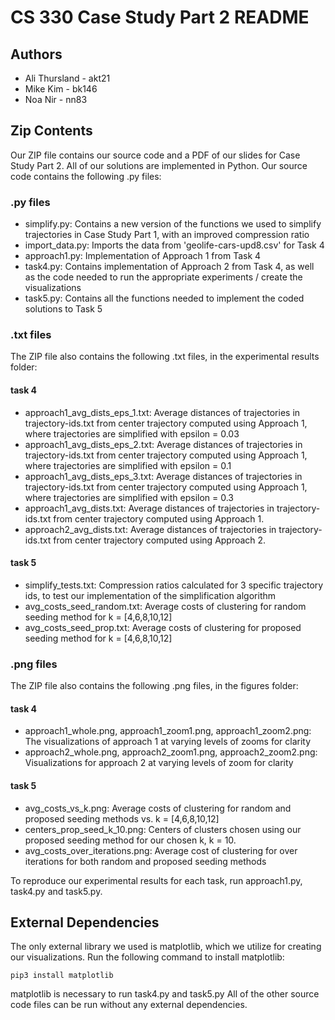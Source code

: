 # CS 330 Case Study Part 2 README
## Authors 
- Ali Thursland - akt21
- Mike Kim - bk146
- Noa Nir - nn83

## Zip Contents

Our ZIP file contains our source code and a PDF of our slides for Case Study Part 2. All of our solutions are implemented in Python. Our source code contains the following .py files:

### .py files 
- simplify.py: Contains a new version of the functions we used to simplify trajectories in Case Study Part 1, with an improved compression ratio
- import_data.py: Imports the data from 'geolife-cars-upd8.csv' for Task 4
- approach1.py: Implementation of Approach 1 from Task 4
- task4.py: Contains implementation of Approach 2 from Task 4, as well as the code needed to run the appropriate experiments / create the visualizations
- task5.py: Contains all the functions needed to implement the coded solutions to Task 5 
### .txt files
The ZIP file also contains the following .txt files, in the experimental results folder: 

#### task 4
 - approach1_avg_dists_eps_1.txt: Average distances of trajectories in trajectory-ids.txt from center trajectory computed using Approach 1, where trajectories are simplified with epsilon = 0.03
 - approach1_avg_dists_eps_2.txt: Average distances of trajectories in trajectory-ids.txt from center trajectory computed using Approach 1, where trajectories are simplified with epsilon = 0.1
 - approach1_avg_dists_eps_3.txt: Average distances of trajectories in trajectory-ids.txt from center trajectory computed using Approach 1, where trajectories are simplified with epsilon = 0.3
 - approach1_avg_dists.txt: Average distances of trajectories in trajectory-ids.txt from center trajectory computed using Approach 1. 
 - approach2_avg_dists.txt: Average distances of trajectories in trajectory-ids.txt from center trajectory computed using Approach 2. 

#### task 5
- simplify_tests.txt: Compression ratios calculated for 3 specific trajectory ids, to test our implementation of the simplification algorithm 
 - avg_costs_seed_random.txt: Average costs of clustering for random seeding method for k = [4,6,8,10,12]
 - avg_costs_seed_prop.txt: Average costs of clustering for proposed seeding method for k = [4,6,8,10,12]

### .png files
The ZIP file also contains the following .png files, in the figures folder: 

#### task 4
 - approach1_whole.png, approach1_zoom1.png, approach1_zoom2.png: The visualizations of approach 1 at varying levels of zooms for clarity 
 - approach2_whole.png, approach2_zoom1.png, approach2_zoom2.png: Visualizations for approach 2 at varying levels of zoom for clarity

#### task 5
 - avg_costs_vs_k.png: Average costs of clustering for random and proposed seeding methods vs. k = [4,6,8,10,12]
 - centers_prop_seed_k_10.png: Centers of clusters chosen using our proposed seeding method for our chosen k, k = 10.
 - avg_costs_over_iterations.png: Average cost of clustering for over iterations for both random and proposed seeding methods

To reproduce our experimental results for each task, run approach1.py, task4.py and task5.py.

 ## External Dependencies

The only external library we used is matplotlib, which we utilize for creating our visualizations. Run the following command to install matplotlib:

    pip3 install matplotlib
    
matplotlib is necessary to run task4.py and task5.py All of the other source code files can be run without any external dependencies.


